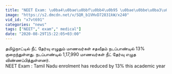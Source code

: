 ```yaml
---
title: "NEET Exam: \u0ba4\u0bae\u0bbf\u0bb4\u0b95 \u0bae\u0bbe\u0ba3\u0bb5\u0bb0\u0bcd\u0b95\u0bb3\u0bbf\u0ba9\u0bcd \u0b9a\u0ba4\u0bb5\u0bc0\u0ba4\u0bae\u0bcd \u0b9a\u0bb0\u0bbf\u0bb5\u0bc1"
image: "https://s2.dmcdn.net/v/SQR_b1VHvD72831kW/x240"
vid_id: "x7vt691"
categories: "news"
tags: ["NEET"," exam"," medical"]
date: "2020-08-29T15:22:05+03:00"
---
```

தமிழ்நாட்டில் நீட் தேர்வு எழுதும் மாணவர்கள் சதவீதம் நடப்பாண்டில் 13% குறைந்துள்ளது. நடப்பாண்டில் 1,17,990 மாணவர்கள் நீட் தேர்வு எழுத விண்ணப்பித்துள்ளனர்.  <br>NEET Exam : Tamil Nadu enrolment has reduced by 13% this academic year  <br>
